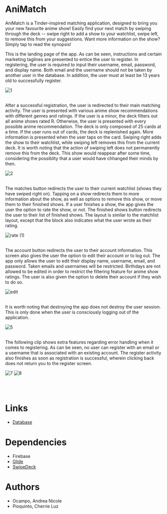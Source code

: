# AniMatch

AniMatch is a Tinder-inspired matching application, designed to bring you your new favourite anime show! Easily find your next match by swiping through the deck -- swipe right to add a show to your watchlist, swipe left, to remove this from your suggestions. Want more information on the show? Simply tap to read the synopsis! <br/>

This is the landing page of the app. As can be seen, instructions and certain marketing taglines are presented to entice the user to register. In registering, the user is required to input their username, email, password, and display name. Both email and the username should not be taken by another user in the database. In addition, the user must at least be 13 years old to successfully register. <br/>

![1](https://user-images.githubusercontent.com/69026502/130502773-f9fed989-9dbf-43bb-9e63-88494664c265.gif)
</br></br>

After a successful registration, the user is redirected to their main matching activity. The user is presented with various anime show recommendations with different genres and ratings. If the user is a minor, the deck filters out all anime shows rated R. Otherwise, the user is presented with every possible anime recommendation. The deck is only composed of 25 cards at a time. If the user runs out of cards, the deck is replenished again. More information is presented when the user taps on the card. Swiping right adds the show to their watchlist, while swiping left removes this from the current deck. It is worth noting that the action of swiping left does not permanently remove this from the deck. This show would reappear after some time, considering the possiblity that a user would have chhanged their minds by then. </br>


![2](https://user-images.githubusercontent.com/69026502/130503299-ce76358d-28b8-4ded-818b-3c376bd40c74.gif)
</br></br>

The matches button redirects the user to their current watchlist (shows they have swiped right on). Tapping on a show redirects them to more information about the show, as well as options to remove this show, or move them to their finished shows. If a user finishes a show, the app gives the user the option to rate the show, or not. The finished shows button redirects the user to their list of finished shows. The layout is similar to the matchlist layout, except that the block also indicates what the user wrote as their rating. <br/>


![rate (1)](https://user-images.githubusercontent.com/69026502/131833725-dbcce446-0f55-4302-b80c-59912d31b125.gif)
</br></br>

The account button redirects the user to their account information. This screen also gives the user the option to edit their account or to log out. The app only allows the user to edit their display name, username, email, and password. Taken emails and usernames will be restricted. Birthdays are not allowed to be edited in order to restrict the filtering feature for anime show ratings. The user is also given the option to delete their account if they wish to do so. <br/>


![edit](https://user-images.githubusercontent.com/69026502/131832778-46e12534-2f5c-41c3-8be4-5ed74db906d3.gif)
</br></br>

It is worth noting that destroying the app does not destroy the user session. This is only done when the user is consciously logging out of the application. <br/>

![5](https://user-images.githubusercontent.com/69026502/130504526-20c28c8e-285a-4fc2-8912-d07785344596.gif) </br></br>


The following clip shows extra features regarding error handling when it comes to registering. As can be seen, no user can register with an email or a username that is associated with an existing account. The register activity also finishes as soon as registration is successful, wherein clicking back does not return you to the register screen.

![7](https://user-images.githubusercontent.com/69026502/130557469-842849cf-a402-4b47-8f90-359ca00755d3.gif)
![8](https://user-images.githubusercontent.com/69026502/130557498-637c3278-218a-4db3-8708-62b84eb6fd43.gif)


</br></br>

# Links
- [Database](https://console.firebase.google.com/u/2/project/animatch-8e557/firestore)

# Dependencies
- Firebase
- [Glide](https://github.com/bumptech/glide) 
- [SwipeDeck](https://github.com/aaronbond/Swipe-Deck)

# Authors
- Ocampo, Andrea Nicole
- Pioquinto, Cherrie Luz
